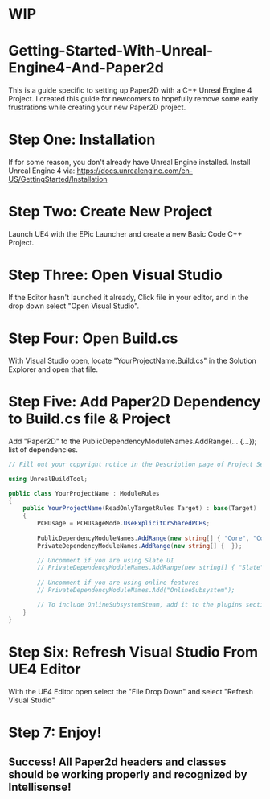 # WIP

# Getting-Started-With-Unreal-Engine4-And-Paper2d
This is a guide specific to setting up Paper2D with a C++ Unreal Engine 4 Project. I created this guide for newcomers to hopefully remove some early frustrations while creating your new Paper2D project.

# Step One: Installation
 If for some reason, you don't already have Unreal Engine installed. Install Unreal Engine 4 via:
 https://docs.unrealengine.com/en-US/GettingStarted/Installation
 
# Step Two: Create New Project
 Launch UE4 with the EPic Launcher and create a new Basic Code C++ Project. 
 
# Step Three: Open Visual Studio
 If the Editor hasn't launched it already, Click file in your editor, and in the drop down select "Open Visual Studio".
 
# Step Four: Open Build.cs 
With Visual Studio open, locate "YourProjectName.Build.cs" in the Solution Explorer and open that file.

# Step Five: Add Paper2D Dependency to Build.cs file & Project
Add "Paper2D" to the PublicDependencyModuleNames.AddRange(... {...}); list of dependencies.

```c#
// Fill out your copyright notice in the Description page of Project Settings.

using UnrealBuildTool;

public class YourProjectName : ModuleRules
{
	public YourProjectName(ReadOnlyTargetRules Target) : base(Target)
	{
		PCHUsage = PCHUsageMode.UseExplicitOrSharedPCHs;
	
		PublicDependencyModuleNames.AddRange(new string[] { "Core", "CoreUObject", "Engine", "InputCore", "Paper2D" });
		PrivateDependencyModuleNames.AddRange(new string[] {  });

		// Uncomment if you are using Slate UI
		// PrivateDependencyModuleNames.AddRange(new string[] { "Slate", "SlateCore" });
		
		// Uncomment if you are using online features
		// PrivateDependencyModuleNames.Add("OnlineSubsystem");

		// To include OnlineSubsystemSteam, add it to the plugins section in your uproject file with the Enabled attribute set to true
	}
}
```

# Step Six: Refresh Visual Studio From UE4 Editor
With the UE4 Editor open select the "File Drop Down" and select "Refresh Visual Studio"

# Step 7: Enjoy!

## Success! All Paper2d headers and classes should be working properly and recognized by Intellisense!

                                               
